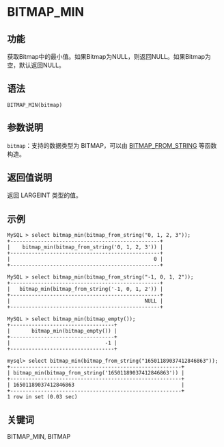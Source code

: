 # BITMAP_MIN

## 功能

获取Bitmap中的最小值。如果Bitmap为NULL，则返回NULL。如果Bitmap为空，默认返回NULL。

## 语法

`BITMAP_MIN(bitmap)`

## 参数说明

`bitmap`：支持的数据类型为 BITMAP，可以由 [BITMAP_FROM_STRING](./bitmap_from_string.md) 等函数构造。

## 返回值说明

返回 LARGEINT 类型的值。

## 示例

```Plain Text
MySQL > select bitmap_min(bitmap_from_string("0, 1, 2, 3"));
+-------------------------------------------------+
|    bitmap_min(bitmap_from_string('0, 1, 2, 3')) |
+-------------------------------------------------+
|                                               0 |
+-------------------------------------------------+

MySQL > select bitmap_min(bitmap_from_string("-1, 0, 1, 2"));
+-------------------------------------------------+
|   bitmap_min(bitmap_from_string('-1, 0, 1, 2')) |
+-------------------------------------------------+
|                                            NULL |
+-------------------------------------------------+

MySQL > select bitmap_min(bitmap_empty());
+----------------------------------+
|       bitmap_min(bitmap_empty()) |
+----------------------------------+
|                               -1 |
+----------------------------------+

mysql> select bitmap_min(bitmap_from_string("16501189037412846863"));
+--------------------------------------------------------+
| bitmap_min(bitmap_from_string('16501189037412846863')) |
+--------------------------------------------------------+
| 16501189037412846863                                   |
+--------------------------------------------------------+
1 row in set (0.03 sec)
```

## 关键词

BITMAP_MIN, BITMAP

